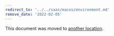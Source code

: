 ```yaml
---
redirect_to: '../../saas/macos/environment.md'
remove_date: '2022-02-05'
---
```


This document was moved to [another location](../../saas/macos/environment.md).

<!-- This redirect file can be deleted after 2022-02-05. -->
<!-- Before deletion, see: https://docs.gitlab.com/ee/development/documentation/#move-or-rename-a-page -->